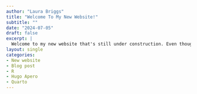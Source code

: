 ```yaml
---
author: "Laura Briggs"
title: "Welcome To My New Website!"
subtitle: ""
date: "2024-07-05"
draft: false
excerpt: |
  Welcome to my new website that's still under construction. Even though it's 2024, the   site is built using R, blogdown, and Hugo Apero. Let me explain why this is totally on   brand for me.
layout: single
categories:
- New website
- Blog post
- R
- Hugo Apero
- Quarto
---
```

